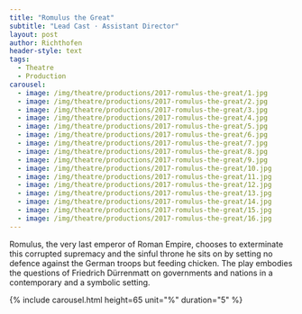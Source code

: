 ```yaml
---
title: "Romulus the Great"
subtitle: "Lead Cast · Assistant Director"
layout: post
author: Richthofen
header-style: text
tags:
  - Theatre
  - Production
carousel:
  - image: /img/theatre/productions/2017-romulus-the-great/1.jpg
  - image: /img/theatre/productions/2017-romulus-the-great/2.jpg
  - image: /img/theatre/productions/2017-romulus-the-great/3.jpg
  - image: /img/theatre/productions/2017-romulus-the-great/4.jpg
  - image: /img/theatre/productions/2017-romulus-the-great/5.jpg
  - image: /img/theatre/productions/2017-romulus-the-great/6.jpg
  - image: /img/theatre/productions/2017-romulus-the-great/7.jpg
  - image: /img/theatre/productions/2017-romulus-the-great/8.jpg
  - image: /img/theatre/productions/2017-romulus-the-great/9.jpg
  - image: /img/theatre/productions/2017-romulus-the-great/10.jpg
  - image: /img/theatre/productions/2017-romulus-the-great/11.jpg
  - image: /img/theatre/productions/2017-romulus-the-great/12.jpg
  - image: /img/theatre/productions/2017-romulus-the-great/13.jpg
  - image: /img/theatre/productions/2017-romulus-the-great/14.jpg
  - image: /img/theatre/productions/2017-romulus-the-great/15.jpg
  - image: /img/theatre/productions/2017-romulus-the-great/16.jpg
---
```


Romulus, the very last emperor of Roman Empire, chooses to exterminate this corrupted supremacy and the sinful throne he sits on by setting no defence against the German troops but feeding chicken. The play embodies the questions of Friedrich Dürrenmatt on governments and nations in a contemporary and a symbolic setting.

{% include carousel.html height=65 unit="%" duration="5" %}